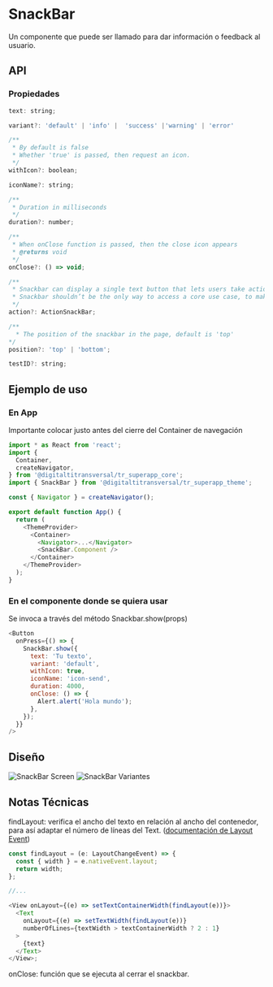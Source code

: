 # SnackBar

Un componente que puede ser llamado para dar información o feedback al usuario.

## API

### Propiedades

```js
text: string;

variant?: 'default' | 'info' |  'success' |'warning' | 'error' 

/**
 * By default is false
 * Whether 'true' is passed, then request an icon.
 */
withIcon?: boolean;

iconName?: string;

/**
 * Duration in milliseconds
 */
duration?: number;

/**
 * When onClose function is passed, then the close icon appears
 * @returns void
 */
onClose?: () => void;

/**
 * Snackbar can display a single text button that lets users take action on a process performed by the app.
 * Snackbar shouldn’t be the only way to access a core use case, to make an app usable.
 */
action?: ActionSnackBar;

/**
  * The position of the snackbar in the page, default is 'top'
*/
position?: 'top' | 'bottom';

testID?: string;

```

## Ejemplo de uso

### En App

Importante colocar justo antes del cierre del Container de navegación

```js
import * as React from 'react';
import {
  Container,
  createNavigator,
} from '@digitaltitransversal/tr_superapp_core';
import { SnackBar } from '@digitaltitransversal/tr_superapp_theme';

const { Navigator } = createNavigator();

export default function App() {
  return (
    <ThemeProvider>
      <Container>
        <Navigator>...</Navigator>
        <SnackBar.Component />
      </Container>
    </ThemeProvider>
  );
}
```

### En el componente donde se quiera usar

Se invoca a través del método Snackbar.show(props)

```js
<Button
  onPress={() => {
    SnackBar.show({
      text: 'Tu texto',
      variant: 'default',
      withIcon: true,
      iconName: 'icon-send',
      duration: 4000,
      onClose: () => {
        Alert.alert('Hola mundo');
      },
    });
  }}
/>
```

## Diseño

![SnackBar Screen](/docs/images/snackbarScreen.png)
![SnackBar Variantes](/docs/images/snackbarVariants.png)

## Notas Técnicas

findLayout: verifica el ancho del texto en relación al ancho del contenedor, para así adaptar el número de líneas del Text. ([documentación de Layout Event](https://reactnative.dev/docs/layoutevent))

```js
const findLayout = (e: LayoutChangeEvent) => {
  const { width } = e.nativeEvent.layout;
  return width;
};

//...

<View onLayout={(e) => setTextContainerWidth(findLayout(e))}>
  <Text
    onLayout={(e) => setTextWidth(findLayout(e))}
    numberOfLines={textWidth > textContainerWidth ? 2 : 1}
  >
    {text}
  </Text>
</View>;
```

onClose: función que se ejecuta al cerrar el snackbar.
